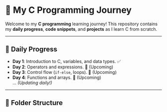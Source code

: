 # 🚀 My C Programming Journey  

Welcome to my **C programming** learning journey! This repository contains my **daily progress**, **code snippets**, and **projects** as I learn C from scratch.  

---

## 📌 **Daily Progress**
- **Day 1**: Introduction to C, variables, and data types. ✅  
- **Day 2**: Operators and expressions. 🔄 (Upcoming)  
- **Day 3**: Control flow (`if-else`, loops). 🔄 (Upcoming)  
- **Day 4**: Functions and arrays. 🔄 (Upcoming)  
... _(Updating daily!)_  

---

## 📂 **Folder Structure**
